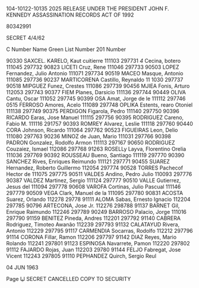 104-10122-10135	2025 RELEASE UNDER THE PRESIDENT JOHN F. KENNEDY ASSASSINATION RECORDS ACT OF 1992

80342991

SECRET 4/4/62

C Number Name Green List Number 201 Number

90330	SAXCEL. KARELO, Kaut cuitierre	111103	297731
_4_	Cecina, botero	111045	297732
90823	LICETI Cruz, Rene	111046	297733
90503	LOPEZ Fernandez, Julio Antonio	111071	297734
90519	MACEO Masque, Antonio	111085	297736
90237	MARTICORENA Castillo, Reynaldo	11 1030	297737
90518	MIPGUEZ Funez, Crestes	111086	297739
90456	MJIEA Fonis, Arturo	112053	297743
90377	FIEM Planes, Darsicio	111136	297744
90449	OLIVA Cantu, Oscar	111052	297745
90399	OSA Amat, Jorge de le	111112	297746
0515 FERROSO Amores, Acelo 111089 297748
OPLIKA Estents, rearo Otoniel	111138	297749
90375	PERDIGON Figarola, Pedro	111140	297750
90396	RICARDO Earas, Jose Manuel	111115	297756
90395	RODRIGUEZ Careno, Fabio M.	111116	291757
90393	ROMREY Alvarez, Leslie	111118	297760
90440	CORA Johnson, Ricardo	111064	297762
90523	FIGUEIRAS Leon, Delio	111080	297763
90236	MINOZ de Juan, Mario	111031	297766
90398	PADRON Gonzalez, Rodolfo Armon	111113	297167
90650	RODRIGUEZ Couzaiez, Ismael	112086	297768
91263	ROSELLy Layva, Florentino Orelia	111036	297769
90392	ROUSSEAU Bueno, Santiago	111119	297770
90390	SANCHEZ Rives, Enriques Reimundo	111121	297771
90455	SUAREZ Hernandez, Roberto Guillermo	112054	297774
90528	TORRES Pachecof Hector de	111075	297775
90511	VALDES Andino, Pedro Julio	110093	297776
90387	VALDEZ Martinez, Sergio	111124	297777
90510	VALLE Gutierrez, Jesus del	111094	297778
90608	VAROFA Cortinas, Julio Pascual	111146	297779
90509	VEGA Clark, Manuel de la	111095	297780
90831	ACOSTA Suarez, Orlando	112278	29778
91111	ALOMA Sabas, Ernesto Ignacio	112204	297785
90796	ARTECONA, Jose Jr.	112276	298788
91137	BARNET Gil, Enrique Raimundo	112246	297789
90249	BARROSO Palacio, Jorge	111016	297790
91159	BENITEZ Pineda, Andres	112201	297792
91140	CABRERA Rodriguez, Timoteo Awanão	112239	297793
91132	CALATAYUD Rivera, Antonio	112229	297795
91117	CARMENDIA Socarras, Rodolfo	112212	297796
91114	CORONA Fillar, Ramon	112206	297797
91142	DIAZ Reyes, Mario Rolando	112241	297801
91123	ESPINOSA Navarrete, Pamon	112220	297802
91112	FAJARDO Rojas, Juan	112203	29780
91144	FELJO Fabregat, Jose Vicent	112243	297805
91110	PEPHANDEZ Quirch, Sergio Reul

04 JUN 1963

Page ليا
SECRET
CANCELLED
COPY TO SECURITY
